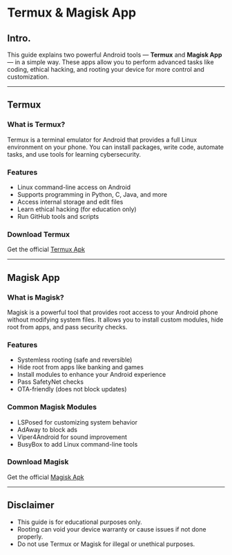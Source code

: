 
# Termux & Magisk App

## Intro.  
This guide explains two powerful Android tools — **Termux** and **Magisk App** — in a simple way. These apps allow you to perform advanced tasks like coding, ethical hacking, and rooting your device for more control and customization.

---

## Termux

### What is Termux?  
Termux is a terminal emulator for Android that provides a full Linux environment on your phone. You can install packages, write code, automate tasks, and use tools for learning cybersecurity.

### Features  
- Linux command-line access on Android  
- Supports programming in Python, C, Java, and more  
- Access internal storage and edit files  
- Learn ethical hacking (for education only)  
- Run GitHub tools and scripts  

### Download Termux  
Get the official [Termux Apk](https://f-droid.org/en/packages/com.termux/)

---

## Magisk App

### What is Magisk?  
Magisk is a powerful tool that provides root access to your Android phone without modifying system files. It allows you to install custom modules, hide root from apps, and pass security checks.

### Features  
- Systemless rooting (safe and reversible)  
- Hide root from apps like banking and games  
- Install modules to enhance your Android experience  
- Pass SafetyNet checks  
- OTA-friendly (does not block updates)

### Common Magisk Modules  
- LSPosed for customizing system behavior  
- AdAway to block ads  
- Viper4Android for sound improvement  
- BusyBox to add Linux command-line tools  

### Download Magisk  
Get the official [Magisk Apk](https://magisk.me/)

---

## Disclaimer  
- This guide is for educational purposes only.  
- Rooting can void your device warranty or cause issues if not done properly.  
- Do not use Termux or Magisk for illegal or unethical purposes.
